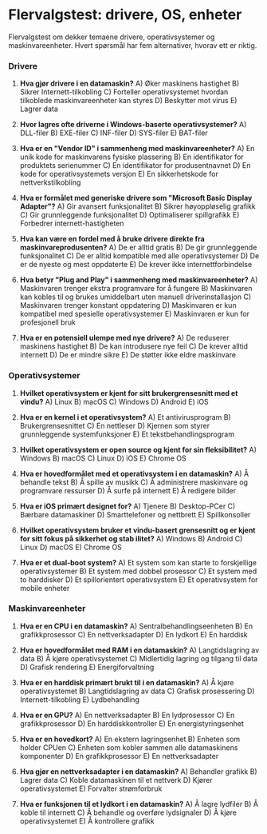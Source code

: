 # Flervalgstest: drivere, OS, enheter
Flervalgstest om dekker temaene drivere, operativsystemer og maskinvareenheter. Hvert spørsmål har fem alternativer, hvorav ett er riktig.

### Drivere
1. **Hva gjør drivere i en datamaskin?**
   A) Øker maskinens hastighet
   B) Sikrer Internett-tilkobling
   C) Forteller operativsystemet hvordan tilkoblede maskinvareenheter kan styres
   D) Beskytter mot virus
   E) Lagrer data

2. **Hvor lagres ofte driverne i Windows-baserte operativsystemer?**
   A) DLL-filer
   B) EXE-filer
   C) INF-filer
   D) SYS-filer
   E) BAT-filer

3. **Hva er en "Vendor ID" i sammenheng med maskinvareenheter?**
   A) En unik kode for maskinvarens fysiske plassering
   B) En identifikator for produktets serienummer
   C) En identifikator for produsentnavnet
   D) En kode for operativsystemets versjon
   E) En sikkerhetskode for nettverkstilkobling

4. **Hva er formålet med generiske drivere som "Microsoft Basic Display Adapter"?**
   A) Gir avansert funksjonalitet
   B) Sikrer høyoppløselig grafikk
   C) Gir grunnleggende funksjonalitet
   D) Optimaliserer spillgrafikk
   E) Forbedrer internett-hastigheten

5. **Hva kan være en fordel med å bruke drivere direkte fra maskinvareprodusenten?**
   A) De er alltid gratis
   B) De gir grunnleggende funksjonalitet
   C) De er alltid kompatible med alle operativsystemer
   D) De er de nyeste og mest oppdaterte
   E) De krever ikke internettforbindelse

6. **Hva betyr "Plug and Play" i sammenheng med maskinvareenheter?**
   A) Maskinvaren trenger ekstra programvare for å fungere
   B) Maskinvaren kan kobles til og brukes umiddelbart uten manuell driverinstallasjon
   C) Maskinvaren trenger konstant oppdatering
   D) Maskinvaren er kun kompatibel med spesielle operativsystemer
   E) Maskinvaren er kun for profesjonell bruk

7. **Hva er en potensiell ulempe med nye drivere?**
   A) De reduserer maskinens hastighet
   B) De kan introdusere nye feil
   C) De krever alltid internett
   D) De er mindre sikre
   E) De støtter ikke eldre maskinvare

### Operativsystemer
1. **Hvilket operativsystem er kjent for sitt brukergrensesnitt med et vindu?**
   A) Linux
   B) macOS
   C) Windows
   D) Android
   E) iOS

2. **Hva er en kernel i et operativsystem?**
   A) Et antivirusprogram
   B) Brukergrensesnittet
   C) En nettleser
   D) Kjernen som styrer grunnleggende systemfunksjoner
   E) Et tekstbehandlingsprogram

3. **Hvilket operativsystem er open source og kjent for sin fleksibilitet?**
   A) Windows
   B) macOS
   C) Linux
   D) iOS
   E) Chrome OS

4. **Hva er hovedformålet med et operativsystem i en datamaskin?**
   A) Å behandle tekst
   B) Å spille av musikk
   C) Å administrere maskinvare og programvare ressurser
   D) Å surfe på internett
   E) Å redigere bilder

5. **Hva er iOS primært designet for?**
   A) Tjenere
   B) Desktop-PCer
   C) Bærbare datamaskiner
   D) Smarttelefoner og nettbrett
   E) Spillkonsoller

6. **Hvilket operativsystem bruker et vindu-basert grensesnitt og er kjent for sitt fokus på sikkerhet og stab
ilitet?**
   A) Windows
   B) Android
   C) Linux
   D) macOS
   E) Chrome OS

7. **Hva er et dual-boot system?**
   A) Et system som kan starte to forskjellige operativsystemer
   B) Et system med dobbel prosessor
   C) Et system med to harddisker
   D) Et spillorientert operativsystem
   E) Et operativsystem for mobile enheter

### Maskinvareenheter
1. **Hva er en CPU i en datamaskin?**
   A) Sentralbehandlingseenheten
   B) En grafikkprosessor
   C) En nettverksadapter
   D) En lydkort
   E) En harddisk

2. **Hva er hovedformålet med RAM i en datamaskin?**
   A) Langtidslagring av data
   B) Å kjøre operativsystemet
   C) Midlertidig lagring og tilgang til data
   D) Grafisk rendering
   E) Energiforvaltning

3. **Hva er en harddisk primært brukt til i en datamaskin?**
   A) Å kjøre operativsystemet
   B) Langtidslagring av data
   C) Grafisk prosessering
   D) Internett-tilkobling
   E) Lydbehandling

4. **Hva er en GPU?**
   A) En nettverksadapter
   B) En lydprosessor
   C) En grafikkprosessor
   D) En harddiskkontroller
   E) En energistyringsenhet

5. **Hva er en hovedkort?**
   A) En ekstern lagringsenhet
   B) Enheten som holder CPUen
   C) Enheten som kobler sammen alle datamaskinens komponenter
   D) En grafikkprosessor
   E) En nettverksadapter

6. **Hva gjør en nettverksadapter i en datamaskin?**
   A) Behandler grafikk
   B) Lagrer data
   C) Koble datamaskinen til et nettverk
   D) Kjører operativsystemet
   E) Forvalter strømforbruk

7. **Hva er funksjonen til et lydkort i en datamaskin?**
   A) Å lagre lydfiler
   B) Å koble til internett
   C) Å behandle og overføre lydsignaler
   D) Å kjøre operativsystemet
   E) Å kontrollere grafikk
